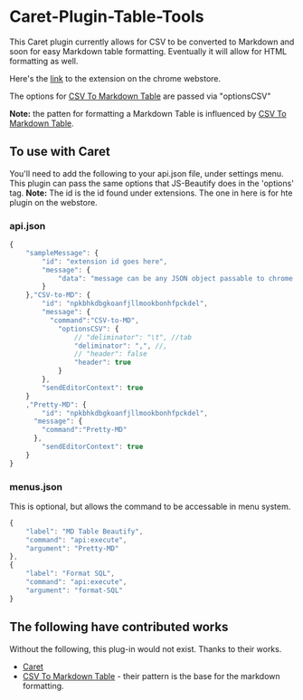 # Caret-Plugin-Table-Tools
This Caret plugin currently allows for CSV to be converted to Markdown and soon for easy Markdown table formatting.  Eventually it will allow for HTML formatting as well.

Here's the [link](https://chrome.google.com/webstore/search/npkbhkdbgkoanfjllmookbonhfpckdel) to the extension on the chrome webstore.

The options for [CSV To Markdown Table](https://github.com/donatj/CsvToMarkdownTable) are passed via "optionsCSV"

**Note:** the patten for formatting a Markdown Table is influenced by [CSV To Markdown Table](https://github.com/donatj/CsvToMarkdownTable).


## To use with Caret

You'll need to add the following to your api.json file, under settings menu.  This plugin
can pass the same options that JS-Beautify does in the 'options' tag.  **Note:** The id is the id found under extensions. The one in here is for hte plugin on the webstore.

### api.json

```JavaScript
{
	"sampleMessage": {
		"id": "extension id goes here",
		"message": {
			"data": "message can be any JSON object passable to chrome.runtime.sendMessageExternal"
		}
	},"CSV-to-MD": {
		"id": "npkbhkdbgkoanfjllmookbonhfpckdel",
		"message": {
		  "command":"CSV-to-MD",
			"optionsCSV": {
				// "deliminator": "\t", //tab
				"deliminator": ",", //,
				// "header": false
				"header": true
			}
		},
		"sendEditorContext": true
	}
	,"Pretty-MD": {
		"id": "npkbhkdbgkoanfjllmookbonhfpckdel",
	  "message": {
	    "command":"Pretty-MD"
	  },
		"sendEditorContext": true
	}
}
```

### menus.json

This is optional, but allows the command to be accessable in menu system.

```JavaScript
{
	"label": "MD Table Beautify",
	"command": "api:execute",
	"argument": "Pretty-MD"
},
{
	"label": "Format SQL",
	"command": "api:execute",
	"argument": "format-SQL"
}
```



## The following have contributed works

Without the following, this plug-in would not exist.  Thanks to their works.

- [Caret](https://github.com/thomaswilburn/Caret)
- [CSV To Markdown Table](https://github.com/donatj/CsvToMarkdownTable) - their pattern is the base for the markdown formatting.
